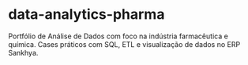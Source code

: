 # data-analytics-pharma
Portfólio de Análise de Dados com foco na indústria farmacêutica e química. Cases práticos com SQL, ETL e visualização de dados no ERP Sankhya.
